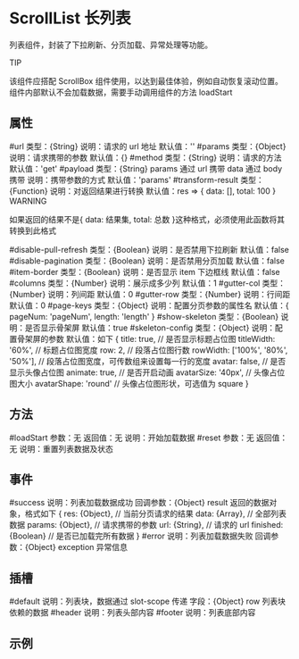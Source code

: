 # ScrollList 长列表

列表组件，封装了下拉刷新、分页加载、异常处理等功能。

TIP

该组件应搭配 ScrollBox 组件使用，以达到最佳体验，例如自动恢复滚动位置。
组件内部默认不会加载数据，需要手动调用组件的方法 loadStart

## 属性

#url
类型：{String}
说明：请求的 url 地址
默认值：''
#params
类型：{Object}
说明：请求携带的参数
默认值：{}
#method
类型：{String}
说明：请求的方法
默认值：'get'
#payload
类型：{String}
params 通过 url 携带
data 通过 body 携带
说明：携带参数的方式
默认值：'params'
#transform-result
类型：{Function}
说明：对返回结果进行转换
默认值：res => { data: [], total: 100 }
WARNING

如果返回的结果不是{ data: 结果集, total: 总数 }这种格式，必须使用此函数将其转换到此格式

#disable-pull-refresh
类型：{Boolean}
说明：是否禁用下拉刷新
默认值：false
#disable-pagination
类型：{Boolean}
说明：是否禁用分页加载
默认值：false
#item-border
类型：{Boolean}
说明：是否显示 item 下边框线
默认值：false
#columns
类型：{Number}
说明：展示成多少列
默认值：1
#gutter-col
类型：{Number}
说明：列间距
默认值：0
#gutter-row
类型：{Number}
说明：行间距
默认值：0
#page-keys
类型：{Object}
说明：配置分页参数的属性名
默认值：{ pageNum: 'pageNum', length: 'length' }
#show-skeleton
类型：{Boolean}
说明：是否显示骨架屏
默认值：true
#skeleton-config
类型：{Object}
说明：配置骨架屏的参数
默认值：如下
{
title: true, // 是否显示标题占位图
titleWidth: '60%', // 标题占位图宽度
row: 2, // 段落占位图行数
rowWidth: ['100%', '80%', '50%'], // 段落占位图宽度，可传数组来设置每一行的宽度
avatar: false, // 是否显示头像占位图
animate: true, // 是否开启动画
avatarSize: '40px', // 头像占位图大小
avatarShape: 'round' // 头像占位图形状，可选值为 square
}

## 方法

#loadStart
参数：无
返回值：无
说明：开始加载数据
#reset
参数：无
返回值：无
说明：重置列表数据及状态

## 事件

#success
说明：列表加载数据成功
回调参数：{Object} result 返回的数据对象，格式如下
{
res: {Object}, // 当前分页请求的结果
data: {Array}, // 全部列表数据
params: {Object}, // 请求携带的参数
url: {String}, // 请求的 url
finished: {Boolean} // 是否已加载完所有数据
}
#error
说明：列表加载数据失败
回调参数：{Object} exception 异常信息

## 插槽

#default
说明：列表块，数据通过 slot-scope 传递
字段：{Object} row 列表块依赖的数据
#header
说明：列表头部内容
#footer
说明：列表底部内容

## 示例

<template>
  <scroll-box height="500px">
    <scroll-list 
      ref="refList" 
      :url="list.url" 
      :params="list.params" 
      :page-keys="{ pageNum: 'start' }" 
      :item-border="false"
      :transform-result="transformData"
    >
      <template slot-scope="scope">
        <div class="cell-item">
          <span class="type">{{ scope.row.groupTypeId }}</span>
          <span class="name">{{ scope.row.title }}</span>
          <span class="time">{{ scope.row.createTime }}</span>
        </div>
      </template>
    </scroll-list>
  </scroll-box>
</template>

<script>
import { ScrollBox, ScrollList } from '@fe/packages/components'

export default {
  name: 'ScrollListExample',
  components: {
    ScrollBox,
    ScrollList
  },
  data() {
    return {
      list: {
        url: 'http://www.smeyun.com/main/group/content/getPublicExternalPage',
        params: {
          groupId: 1,
          groupTypeId: '427959848852787200'
        }
      }
    }
  },
  mounted() {
    this.getListData()
  },
  methods: {
    getListData() {
      this.$refs.refList.loadStart()
    },
    transformData({ data }) {
      return {
        code: data.code,
        data: data.page.data,
        total: data.page.recordsTotal
      }
    }
  }
}
</script>

<style lang="scss" scoped>
.cell-item {
  padding: 30px;
  background-color: #fafafa;
  margin-bottom: 10px;

  .type {
    background-color: #ff4200;
    padding: 5px 10px;
    border-radius: 10px;
    text-align: center;
    color: #fff;
    margin-right: 20px;
    font-size: 24px;
    vertical-align: middle;
    line-height: 1.5;
  }
  .name {
    font-size: 32px;
    color: #333;
    line-height: 1.5;
  }
  .time {
    font-size: 24px;
    color: #999;
    display: block;
    text-align: left;
    margin-top: 20px;
  }
}
</style>
